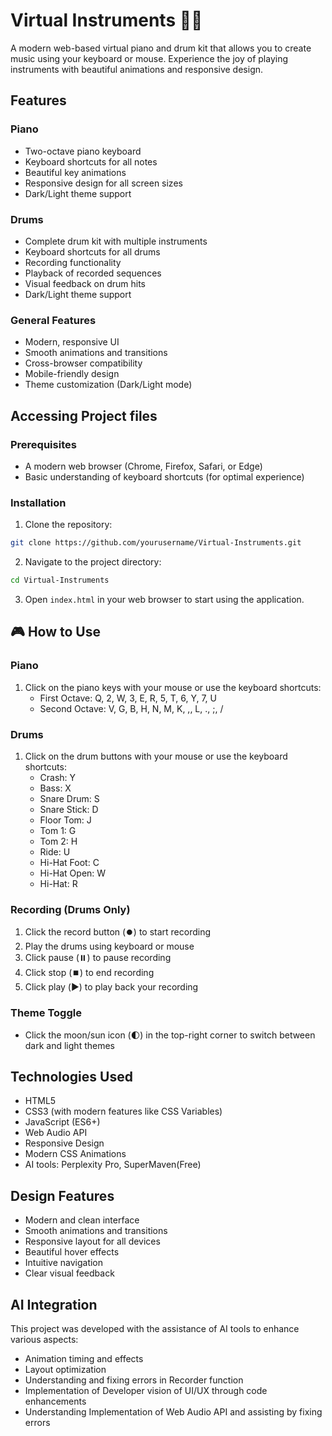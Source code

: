 # Virtual Instruments 🎹🥁

A modern web-based virtual piano and drum kit that allows you to create music using your keyboard or mouse. Experience the joy of playing instruments with beautiful animations and responsive design.

## Features

### Piano
- Two-octave piano keyboard
- Keyboard shortcuts for all notes
- Beautiful key animations
- Responsive design for all screen sizes
- Dark/Light theme support

### Drums
- Complete drum kit with multiple instruments
- Keyboard shortcuts for all drums
- Recording functionality
- Playback of recorded sequences
- Visual feedback on drum hits
- Dark/Light theme support

### General Features
- Modern, responsive UI
- Smooth animations and transitions
- Cross-browser compatibility
- Mobile-friendly design
- Theme customization (Dark/Light mode)

## Accessing Project files

### Prerequisites
- A modern web browser (Chrome, Firefox, Safari, or Edge)
- Basic understanding of keyboard shortcuts (for optimal experience)

### Installation
1. Clone the repository:
```bash
git clone https://github.com/yourusername/Virtual-Instruments.git
```

2. Navigate to the project directory:
```bash
cd Virtual-Instruments
```

3. Open `index.html` in your web browser to start using the application.

## 🎮 How to Use

### Piano
1. Click on the piano keys with your mouse or use the keyboard shortcuts:
   - First Octave: Q, 2, W, 3, E, R, 5, T, 6, Y, 7, U
   - Second Octave: V, G, B, H, N, M, K, ,, L, ., ;, /

### Drums
1. Click on the drum buttons with your mouse or use the keyboard shortcuts:
   - Crash: Y
   - Bass: X
   - Snare Drum: S
   - Snare Stick: D
   - Floor Tom: J
   - Tom 1: G
   - Tom 2: H
   - Ride: U
   - Hi-Hat Foot: C
   - Hi-Hat Open: W
   - Hi-Hat: R

### Recording (Drums Only)
1. Click the record button (⏺️) to start recording
2. Play the drums using keyboard or mouse
3. Click pause (⏸️) to pause recording
4. Click stop (⏹️) to end recording
5. Click play (▶️) to play back your recording

### Theme Toggle
- Click the moon/sun icon (🌓) in the top-right corner to switch between dark and light themes

## Technologies Used
- HTML5
- CSS3 (with modern features like CSS Variables)
- JavaScript (ES6+)
- Web Audio API
- Responsive Design
- Modern CSS Animations
- AI tools: Perplexity Pro, SuperMaven(Free)

## Design Features
- Modern and clean interface
- Smooth animations and transitions
- Responsive layout for all devices
- Beautiful hover effects
- Intuitive navigation
- Clear visual feedback

## AI Integration
This project was developed with the assistance of AI tools to enhance various aspects:

- Animation timing and effects
- Layout optimization
- Understanding and fixing errors in Recorder function
- Implementation of Developer vision of UI/UX through code enhancements
- Understanding Implementation of Web Audio API and assisting by fixing errors

